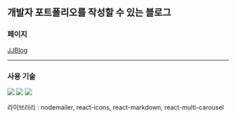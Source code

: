 ## 개발자 포트폴리오를 작성할 수 있는 블로그

### 페이지

[JJBlog](https://jjlog.vercel.app/)

---

### 사용 기술

<img src="https://img.shields.io/badge/TypeScript-3178C6?style=flat-square&logo=typescript&logoColor=white"/> <img src="https://img.shields.io/badge/Next.js-%23000000.svg?&style=flat-square&logo=next.js&logoColor=white" /> <img src="https://img.shields.io/badge/tailwind%20css-%2338B2AC.svg?&style=flat-square&logo=tailwind%20css&logoColor=white" />

라이브러리 : nodemailer, react-icons, react-markdown, react-multi-carousel